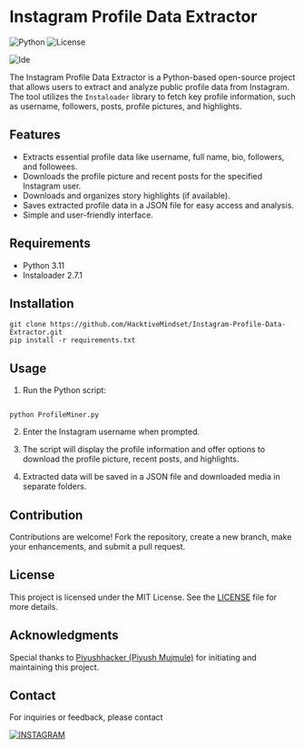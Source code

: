 # Instagram Profile Data Extractor

![Python](https://img.shields.io/badge/Python-3.11-blue.svg)
![License](https://img.shields.io/badge/License-MIT-yellow.svg)

![Ide](https://img.shields.io/badge/PyCharm-000000.svg?&style=for-the-badge&logo=PyCharm&logoColor=white)

The Instagram Profile Data Extractor is a Python-based open-source project that allows users to extract and analyze public profile data from Instagram. The tool utilizes the `Instaloader` library to fetch key profile information, such as username, followers, posts, profile pictures, and highlights.

## Features

- Extracts essential profile data like username, full name, bio, followers, and followees.
- Downloads the profile picture and recent posts for the specified Instagram user.
- Downloads and organizes story highlights (if available).
- Saves extracted profile data in a JSON file for easy access and analysis.
- Simple and user-friendly interface.

## Requirements

- Python 3.11
- Instaloader 2.7.1

## Installation
````
git clone https://github.com/HacktiveMindset/Instagram-Profile-Data-Extractor.git
pip install -r requirements.txt
````

## Usage

1. Run the Python script:
```

python ProfileMiner.py

```

2. Enter the Instagram username when prompted.

3. The script will display the profile information and offer options to download the profile picture, recent posts, and highlights.

4. Extracted data will be saved in a JSON file and downloaded media in separate folders.

## Contribution

Contributions are welcome! Fork the repository, create a new branch, make your enhancements, and submit a pull request.

## License

This project is licensed under the MIT License. See the [LICENSE](LICENSE) file for more details.

## Acknowledgments


Special thanks to [Piyushhacker (Piyush Mujmule)](https://github.com/HacktiveMindset) for initiating and maintaining this project.

## Contact

For inquiries or feedback, please contact

[![INSTAGRAM](https://img.shields.io/badge/Instagram-E4405F?style=for-the-badge&logo=instagram&logoColor=white)](https://www.instagram.com/piyush.mujmule)
